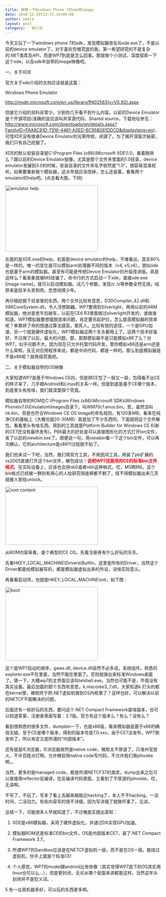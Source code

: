 ```yaml
---
title: 探索一下Windows Phone 7的xde和image
date: 2010-12-29T23:31:14+00:00
author: omale
layout: post
category:   嵌入式  
---
```

今天又玩了一下windows phone 7的sdk，发现模拟器改名叫xde.exe了，不是以前的device emulator了。对于喜欢穷根究底的我，第一希望研究的不是复杂的.NET类库及API，而是WP7到底是怎么回事。那就做个小测试，深度探索一下这个xde，以及sdk中自带的image映像吧。

一、关于XDE

官方关于xde介绍的文档应该就是这篇：

Windows Phone Emulator

http://msdn.microsoft.com/en-us/library/ff402563(v=VS.92).aspx

但是它介绍的资料非常少，少到你几乎看不到什么内容。以前的Device Emulator是个开源项目(准确的说应该叫共享源代码，Shared source，下载地址参见：http://www.microsoft.com/downloads/en/details.aspx?FamilyID=FAA8C81D-7316-4461-A0ED-6C95B261DDCD&displaylang=en)，可惜XDE没有继承Device Emulator的光荣传统，闭源了。为了揭开深层次秘密，我们只有自己挖掘了。

XDE的默认安装目录是C:\Program Files (x86)\Microsoft XDE\1.0，看着眼熟么？跟以前的Device Emulator挺像，尤其是那个文件夹里面的1.0目录，device emulator发展到3.0的时候，安装目录的文件夹名字依然是&ldquo;1.0&rdquo;，很容易混淆视听。如果要重新做个模拟器，这点早就应该改掉，怎么还留着，看看两个emulator的help吧。(点击看大图，下同)

[<img class="aligncenter size-medium wp-image-10541" height="214" src="/uploads/2010/12/help-300x214.png" title="emulator help" width="300"  />](/uploads/2010/12/help.png)

左面的是XDE.exe的help，右面是device emulator的help，不难看出，其实80%是一样的。唯一的变化是可以模拟arm处理器不同的版本（v4, v5,v6）。貌似<span style="color:#(color);">xde也是基于arm的模拟器。甚至有可能是传统Device Emulator的升级改进版。真是这样么？看表象就被MS给骗了。命令行的方式启动一下xde，直接xde.exe [image name]，就可以启动模拟器。试几个参数，发现/c /z等参数全然无效。哈原来是挂羊头卖狗肉，忽悠纯情少年。</span>

再仔细挖掘下目录里的东西，两个文件比较有意思，D3DCompiler_42.dll和X86CoreSystem.dll，令人浮想联翩。WP7要用到Silverlight，再用以前的ARM模拟器，绝对是老牛拉破车，以前在CE6 R3里面做过sliverlight开发的，谁做谁知道。WP7模拟器要想摆脱效率问题，肯定要另起炉灶，怎么提高模拟器的效率呢？单靠拼了命的想通过算法提高，累死人。比较有效的途径，一个是GPU加速，另一个就是硬件虚拟化，WP7模拟器这两个东东都用上了。这两个技术好虽好，不过用了以后，最大的问题，那，那那模拟器不是只能模拟x86了么？对WP7，似乎问题不大，因为现在只允许托管代码开发，管你模拟x86还是arm还是什么架构，反正对应用程序来说，都是中间代码，都是一样的。那么到底模拟器是不是x86呢？就再探究竟吧。

二、关于模拟器自带的OS映像

大家知道WP7是基于Windows CE的，但是把CE包了一层又一层，包得看不出CE的样子来了，几乎跟Android和Linux的关系一样。但是到底是基于CE哪个版本，到底里头有些啥，我们就深度探个究竟。

模拟器自带的ROM在C:\Program Files (x86)\Microsoft SDKs\Windows Phone\v7.0\Emulation\Images目录下，叫WM70c1.enus.bin。恩，虽然没叫nk.bin，但是也符合Windows CE OS Image的命名规则，有120多MB，看来在纯净CE的基础上（大概也就20-30MB）真是加了不少东西阿。下面就把这个文件解包，看看里头有啥东西。用到的工具就是Platform Builder for Windows CE 6(新的CE7还没有最终发布)。PB6最大的好处是可以直接图形化的方式打开bin文件，省了以前的viewbin.exe了。顺便说一句，用viewbin看一下这个bin文件，可以再次确认，它的architecture是x86!!!过程就不贴了。

我们也来试一下吧，当然，我们用官方工具，不用民间工具。用装了pb扩展的vs2005直接打开这个bin文件，解包成功！<span style="color:#f00;"><strong>说明WP7还是用的CE的标准bin文件格式</strong></span>。在实际设备上，应该也会用nb0或者nbh这种格式。哎，MS啊MS，这个bin格式已经被一群别有用心的人给研究得底裤都不剩了，怪不得模拟器出来几天就被人家给unlock。

[<img class="aligncenter size-medium wp-image-10546" height="187" src="/uploads/2010/12/bin-300x187.png" title="rom content" width="300" />](/uploads/2010/12/bin.png)

从ROM内容来看，是个典型的CE OS。先看注册表有什么好玩的东东。

先看HKEY\_LOCAL\_MACHINE\Drivers\BuiltIn，这里是所有的Driver，当然这个Driver都是给模拟器写的，都是模拟器虚拟出来的外设，没啥实际意义。

再看看启动项，也就是HKEY\_LOCAL\_MACHINE\init，如下图：

[<img class="aligncenter size-medium wp-image-10547" height="237" src="/uploads/2010/12/boot-300x237.png" title="boot" width="300" />](/uploads/2010/12/boot.png)

这个是WP7启动的顺序，gwes.dll, device.dll自然不必多说，系统组件。熟悉的explorer.exe不在里面，当然不能在里面了。否则就弹出来标准Windows桌面了。猜一下，大概wp7的主界面应该叫telshell.exe。当然也可能不是，毕竟没有真实设备。最后加载的那个东西有意思，k.mscoree3_7.dll，大家知道k.打头的都在kernel里，微软终于把.NET虚拟机做到OS内核里了？这样也好，可以解决以前的NETCF不能解决的问题。

后面还有一些好玩的东西，要问这个.NET Compact Framework是啥版本，也可以知道答案，注册表里面写着：3.7版。官方有这个版本么？有么？没有么？

看到很熟悉的很多文件，dumpbin一下，也是x86版，看来模拟器是基于x86的确信无疑。至于CE是哪个版本，得到的版本号是7.0.xxx，由于CE7没发布，WP7倒发布了，所以肯定又是所谓的&ldquo;内部版本&rdquo;。

还有就是IE浏览器，IE浏览器居然是native code，微软太不厚道了，只准州官放火，不许百姓点灯啊。允许微软用native code写代码，不允许我们用pInvoke啊。。

当然，更多的是managed code，都是所谓NETCF37的类库，dump出来之后可以直接用reflector反编译，在反编译代码里面，又看到了不厚道的pInvoke。哎，无语啊。

不写了，不玩了，写多了看上去越来越接近hacking了，本人不干hacking，一没时间，二没动力。有些内容写的很不详细，因为写详细了就做坏事了。见谅。

总结一下，可能很多人早就知道了，不过俺是实践出真知：

1. XDE是x86模拟器，采用了硬件虚拟化，并通过DX实现GPU加速。

2. 模拟器ROM还是标准CE的bin文件。OS是内部版本CE7，装了.NET Compact Framework 3.7。

3. 所谓WP7的Sandbox应该是在NETCF虚拟机一层，而不是在OS一层。能绕过虚拟机，你手上就是个标准CE!

4. 个人感觉，WP7的model跟android比有些像（其实觉得WP7底下的OS其实用linux也可以么&#8230;），但是更封闭，无论从哪个层面来讲都是这样。当然这年头封闭并不是贬义词。.

5.有一台真机器多好，可以玩的东西更多啊。